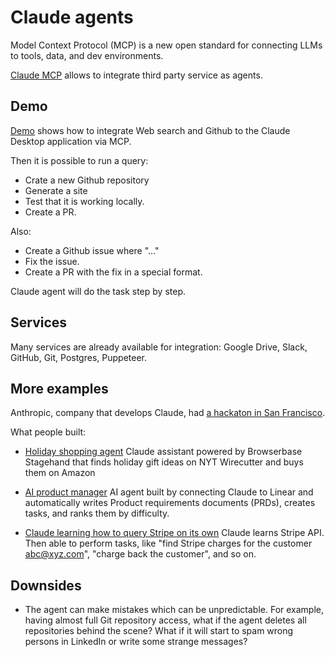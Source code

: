 # Claude agents

Model Context Protocol (MCP) is a new open standard for connecting LLMs to tools, data, and dev environments.

[Claude MCP](https://www.anthropic.com/news/model-context-protocol) allows to integrate third party service as agents.

## Demo
[Demo](https://youtu.be/5CmAKm1wWW0?t=756) shows how to integrate Web search and Github to the Claude Desktop application via MCP.

Then it is possible to run a query:
- Crate a new Github repository
- Generate a site
- Test that it is working locally.
- Create a PR.

Also:
- Create a Github issue where "..."
- Fix the issue.
- Create a PR with the fix in a special format.


Claude agent will do the task step by step.

## Services

Many services are already available for integration: Google Drive, Slack, GitHub, Git, Postgres, Puppeteer.

## More examples

Anthropic, company that develops Claude, had [a hackaton in San Francisco](https://x.com/AlexReibman/status/1866737908331450653).

What people built:

- [Holiday shopping agent](https://x.com/AlexReibman/status/1866738598390935561/video/1)
  Claude assistant powered by Browserbase Stagehand that finds holiday gift ideas on NYT Wirecutter and buys them on Amazon

- [AI product manager](https://x.com/AlexReibman/status/1866738598390935561/video/2)
  AI agent built by connecting Claude to Linear and automatically writes Product requirements documents (PRDs), creates tasks, and ranks them by difficulty.

- [Claude learning how to query Stripe on its own](https://x.com/AlexReibman/status/1866739270205227164)
   Claude learns Stripe API. Then able to perform tasks, like "find Stripe charges for the customer abc@xyz.com", "charge back the customer", and so on.


## Downsides

- The agent can make mistakes which can be unpredictable.
  For example, having almost full Git repository access, what if the agent deletes all repositories behind the scene?
  What if it will start to spam wrong persons in LinkedIn or write some strange messages?


